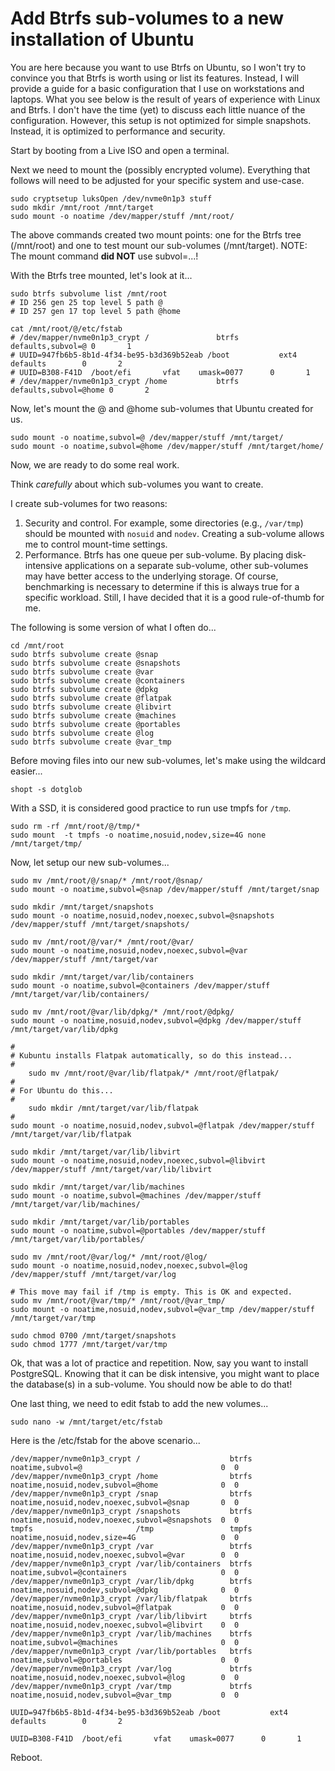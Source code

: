 # Add Btrfs sub-volumes to a new installation of Ubuntu

You are here because you want to use Btrfs on Ubuntu, so I won't try to convince you that Btrfs is
worth using or list its features. Instead, I will provide a guide for a basic configuration that I
use on workstations and laptops. What you see below is the result of years of experience with Linux
and Btrfs. I don't have the time (yet) to discuss each little nuance of the configuration. However,
this setup is not optimized for simple snapshots. Instead, it is optimized to performance and
security.

Start by booting from a Live ISO and open a terminal.

Next we need to mount the (possibly encrypted volume). Everything that follows will need to be
adjusted for your specific system and use-case.

```
sudo cryptsetup luksOpen /dev/nvme0n1p3 stuff
sudo mkdir /mnt/root /mnt/target
sudo mount -o noatime /dev/mapper/stuff /mnt/root/
```

The above commands created two mount points: one for the Btrfs tree (/mnt/root) and one to test
mount our sub-volumes (/mnt/target). NOTE: The mount command **did NOT** use subvol=...!

With the Btrfs tree mounted, let's look at it...

```
sudo btrfs subvolume list /mnt/root
# ID 256 gen 25 top level 5 path @
# ID 257 gen 17 top level 5 path @home

```

```
cat /mnt/root/@/etc/fstab
# /dev/mapper/nvme0n1p3_crypt /               btrfs   defaults,subvol=@ 0       1
# UUID=947fb6b5-8b1d-4f34-be95-b3d369b52eab /boot           ext4    defaults        0       2
# UUID=B308-F41D  /boot/efi       vfat    umask=0077      0       1
# /dev/mapper/nvme0n1p3_crypt /home           btrfs   defaults,subvol=@home 0       2
```

Now, let's mount the @ and @home sub-volumes that Ubuntu created for us.
```
sudo mount -o noatime,subvol=@ /dev/mapper/stuff /mnt/target/
sudo mount -o noatime,subvol=@home /dev/mapper/stuff /mnt/target/home/
```

Now, we are ready to do some real work.

Think *carefully* about which sub-volumes you want to create. 

I create sub-volumes for two reasons:
1. Security and control. For example, some directories (e.g., ```/var/tmp```) should be mounted with 
   ```nosuid``` and ```nodev```. Creating a sub-volume allows me to control mount-time settings.   
2. Performance. Btrfs has one queue per sub-volume. By placing disk-intensive applications on a 
   separate sub-volume, other sub-volumes may have better access to the underlying storage. Of 
   course, benchmarking is necessary to determine if this is always true for a specific workload.
   Still, I have decided that it is a good rule-of-thumb for me.

The following is some version of what I often do...

```
cd /mnt/root
sudo btrfs subvolume create @snap
sudo btrfs subvolume create @snapshots
sudo btrfs subvolume create @var
sudo btrfs subvolume create @containers
sudo btrfs subvolume create @dpkg
sudo btrfs subvolume create @flatpak
sudo btrfs subvolume create @libvirt
sudo btrfs subvolume create @machines
sudo btrfs subvolume create @portables
sudo btrfs subvolume create @log
sudo btrfs subvolume create @var_tmp
```

Before moving files into our new sub-volumes, let's make using the wildcard easier...

```
shopt -s dotglob
```

With a SSD, it is considered good practice to run use tmpfs for ```/tmp```.

```
sudo rm -rf /mnt/root/@/tmp/*
sudo mount  -t tmpfs -o noatime,nosuid,nodev,size=4G none /mnt/target/tmp/
```

Now, let setup our new sub-volumes...

```
sudo mv /mnt/root/@/snap/* /mnt/root/@snap/
sudo mount -o noatime,subvol=@snap /dev/mapper/stuff /mnt/target/snap

sudo mkdir /mnt/target/snapshots
sudo mount -o noatime,nosuid,nodev,noexec,subvol=@snapshots /dev/mapper/stuff /mnt/target/snapshots/

sudo mv /mnt/root/@/var/* /mnt/root/@var/
sudo mount -o noatime,nosuid,nodev,noexec,subvol=@var /dev/mapper/stuff /mnt/target/var

sudo mkdir /mnt/target/var/lib/containers
sudo mount -o noatime,subvol=@containers /dev/mapper/stuff /mnt/target/var/lib/containers/

sudo mv /mnt/root/@var/lib/dpkg/* /mnt/root/@dpkg/
sudo mount -o noatime,nosuid,nodev,subvol=@dpkg /dev/mapper/stuff /mnt/target/var/lib/dpkg

#
# Kubuntu installs Flatpak automatically, so do this instead...
#
    sudo mv /mnt/root/@var/lib/flatpak/* /mnt/root/@flatpak/
#
# For Ubuntu do this...
#
    sudo mkdir /mnt/target/var/lib/flatpak
#
sudo mount -o noatime,nosuid,nodev,subvol=@flatpak /dev/mapper/stuff /mnt/target/var/lib/flatpak

sudo mkdir /mnt/target/var/lib/libvirt
sudo mount -o noatime,nosuid,nodev,noexec,subvol=@libvirt /dev/mapper/stuff /mnt/target/var/lib/libvirt

sudo mkdir /mnt/target/var/lib/machines
sudo mount -o noatime,subvol=@machines /dev/mapper/stuff /mnt/target/var/lib/machines/

sudo mkdir /mnt/target/var/lib/portables
sudo mount -o noatime,subvol=@portables /dev/mapper/stuff /mnt/target/var/lib/portables/

sudo mv /mnt/root/@var/log/* /mnt/root/@log/
sudo mount -o noatime,nosuid,nodev,noexec,subvol=@log /dev/mapper/stuff /mnt/target/var/log

# This move may fail if /tmp is empty. This is OK and expected.
sudo mv /mnt/root/@var/tmp/* /mnt/root/@var_tmp/
sudo mount -o noatime,nosuid,nodev,subvol=@var_tmp /dev/mapper/stuff /mnt/target/var/tmp

sudo chmod 0700 /mnt/target/snapshots
sudo chmod 1777 /mnt/target/var/tmp
```

Ok, that was a lot of practice and repetition. Now, say you want to install PostgreSQL. Knowing that
it can be disk intensive, you might want to place the database(s) in a sub-volume. You should
now be able to do that!

One last thing, we need to edit fstab to add the new volumes...

```
sudo nano -w /mnt/target/etc/fstab
```

Here is the /etc/fstab for the above scenario...

```
/dev/mapper/nvme0n1p3_crypt /                    btrfs   noatime,subvol=@                               0  0
/dev/mapper/nvme0n1p3_crypt /home                btrfs   noatime,nosuid,nodev,subvol=@home              0  0
/dev/mapper/nvme0n1p3_crypt /snap                btrfs   noatime,nosuid,nodev,noexec,subvol=@snap       0  0
/dev/mapper/nvme0n1p3_crypt /snapshots           btrfs   noatime,nosuid,nodev,noexec,subvol=@snapshots  0  0
tmpfs                       /tmp                 tmpfs   noatime,nosuid,nodev,size=4G                   0  0
/dev/mapper/nvme0n1p3_crypt /var                 btrfs   noatime,nosuid,nodev,noexec,subvol=@var        0  0
/dev/mapper/nvme0n1p3_crypt /var/lib/containers  btrfs   noatime,subvol=@containers                     0  0
/dev/mapper/nvme0n1p3_crypt /var/lib/dpkg        btrfs   noatime,nosuid,nodev,subvol=@dpkg              0  0
/dev/mapper/nvme0n1p3_crypt /var/lib/flatpak     btrfs   noatime,nosuid,nodev,subvol=@flatpak           0  0
/dev/mapper/nvme0n1p3_crypt /var/lib/libvirt     btrfs   noatime,nosuid,nodev,noexec,subvol=@libvirt    0  0
/dev/mapper/nvme0n1p3_crypt /var/lib/machines    btrfs   noatime,subvol=@machines                       0  0
/dev/mapper/nvme0n1p3_crypt /var/lib/portables   btrfs   noatime,subvol=@portables                      0  0
/dev/mapper/nvme0n1p3_crypt /var/log             btrfs   noatime,nosuid,nodev,noexec,subvol=@log        0  0
/dev/mapper/nvme0n1p3_crypt /var/tmp             btrfs   noatime,nosuid,nodev,subvol=@var_tmp           0  0

UUID=947fb6b5-8b1d-4f34-be95-b3d369b52eab /boot           ext4    defaults        0       2

UUID=B308-F41D  /boot/efi       vfat    umask=0077      0       1
```

Reboot.

